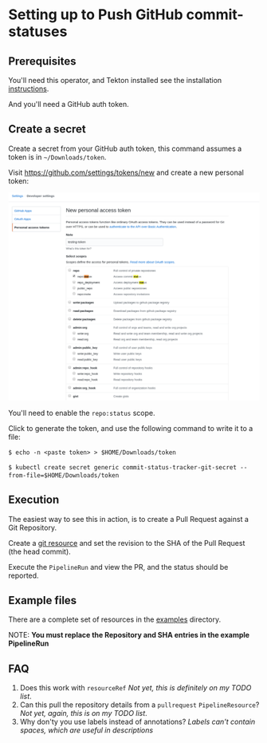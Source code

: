 # Setting up to Push GitHub commit-statuses

## Prerequisites

You'll need this operator, and Tekton installed see the installation
[instructions](../README.md#installing).

And you'll need a GitHub auth token.

## Create a secret

Create a secret from your GitHub auth token, this command assumes a token is in `~/Downloads/token`.

Visit https://github.com/settings/tokens/new and create a new personal token:

![Token Creation](./create_token.png)

You'll need to enable the `repo:status` scope.

Click to generate the token, and use the following command to write it to a
file:

```shell
$ echo -n <paste token> > $HOME/Downloads/token
```

```shell
$ kubectl create secret generic commit-status-tracker-git-secret --from-file=$HOME/Downloads/token
```

## Execution

The easiest way to see this in action, is to create a Pull Request against a Git
Repository.

Create a [git resource](https://github.com/tektoncd/pipeline/blob/master/docs/resources.md#git-resource) and set the revision to the SHA of the Pull Request (the head commit).

Execute the `PipelineRun` and view the PR, and the status should be reported.

## Example files

There are a complete set of resources in the [examples](./examples) directory.

NOTE: **You must replace the Repository and SHA entries in the example PipelineRun**

## FAQ

 1. Does this work with `resourceRef`
    *Not yet, this is definitely on my TODO list*.
 1. Can this pull the repository details from a `pullrequest`
    `PipelineResource`?
    *Not yet, again, this is on my TODO list*.
 1. Why don'ty you use labels instead of annotations?
    *Labels can't contain spaces, which are useful in descriptions*
